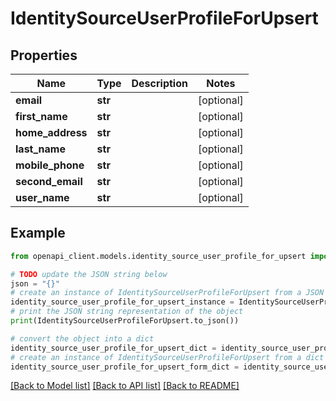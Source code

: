 # IdentitySourceUserProfileForUpsert


## Properties

Name | Type | Description | Notes
------------ | ------------- | ------------- | -------------
**email** | **str** |  | [optional] 
**first_name** | **str** |  | [optional] 
**home_address** | **str** |  | [optional] 
**last_name** | **str** |  | [optional] 
**mobile_phone** | **str** |  | [optional] 
**second_email** | **str** |  | [optional] 
**user_name** | **str** |  | [optional] 

## Example

```python
from openapi_client.models.identity_source_user_profile_for_upsert import IdentitySourceUserProfileForUpsert

# TODO update the JSON string below
json = "{}"
# create an instance of IdentitySourceUserProfileForUpsert from a JSON string
identity_source_user_profile_for_upsert_instance = IdentitySourceUserProfileForUpsert.from_json(json)
# print the JSON string representation of the object
print(IdentitySourceUserProfileForUpsert.to_json())

# convert the object into a dict
identity_source_user_profile_for_upsert_dict = identity_source_user_profile_for_upsert_instance.to_dict()
# create an instance of IdentitySourceUserProfileForUpsert from a dict
identity_source_user_profile_for_upsert_form_dict = identity_source_user_profile_for_upsert.from_dict(identity_source_user_profile_for_upsert_dict)
```
[[Back to Model list]](../README.md#documentation-for-models) [[Back to API list]](../README.md#documentation-for-api-endpoints) [[Back to README]](../README.md)


